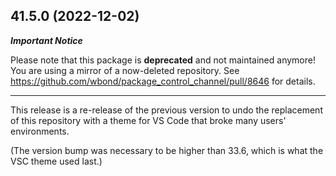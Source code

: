 41.5.0 (2022-12-02)
-------------------

***Important Notice***

Please note that this package is **deprecated** and not maintained anymore!
You are using a mirror of a now-deleted repository.
See https://github.com/wbond/package_control_channel/pull/8646 for details.

---

This release is a re-release of the previous version
to undo the replacement of this repository
with a theme for VS Code
that broke many users' environments.

(The version bump was necessary to be higher than 33.6,
which is what the VSC theme used last.)
